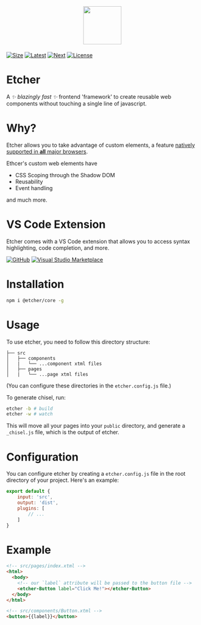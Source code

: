 <div align="center" style="margin-bottom: 20px">
  <img src="https://etcherjs.vercel.app/assets/etcher.png" width="100"/>
</div>

[size-img]: https://img.shields.io/bundlephobia/minzip/@etcher/core?color=d34ebb&style=for-the-badge
[latest-img]: https://img.shields.io/npm/v/@etcher/core/latest?color=d34ebb&label=latest&style=for-the-badge
[next-img]: https://img.shields.io/npm/v/@etcher/core/next?color=d34ebb&label=next&style=for-the-badge
[license-img]: https://img.shields.io/npm/l/@etcher/core?color=d34ebb&style=for-the-badge

[![Size][size-img]](https://bundlephobia.com/result?p=@etcher/core)
[![Latest][latest-img]](https://www.npmjs.com/package/@etcher/core)
[![Next][next-img]](https://www.npmjs.com/package/@etcher/core)
[![License][license-img]](https://github.com/etcherjs/etcher/tree/main/packages/core/LICENSE.md)

# Etcher
A *✨ blazingly fast ✨* frontend 'framework' to create reusable web components without touching a single line of javascript.

# Why?
Etcher allows you to take advantage of custom elements, a feature [natively supported in **all** major browsers](https://developer.mozilla.org/en-US/docs/Web/API/Window/customElements#browser_compatibility).

Ethcer's custom web elements have
- CSS Scoping through the Shadow DOM
- Reusability
- Event handling

and much more.

# VS Code Extension
Etcher comes with a VS Code extension that allows you to access syntax highlighting, code completion, and more.

[![GitHub](https://img.shields.io/badge/GitHub-d34ebb?style=for-the-badge)](https://github.com/etcherjs/etcher/tree/main/packages/vscode-etcher)
[![Visual Studio Marketplace](https://img.shields.io/badge/Marketplace-d34ebb?style=for-the-badge)](https://marketplace.visualstudio.com/items?itemName=TheCommieAxolotl.etcher-vscode)

# Installation
```bash
npm i @etcher/core -g
```

# Usage
To use etcher, you need to follow this directory structure:
```
├── src
│   ├── components
│   |   └── ...component xtml files
│   ├── pages
│   |   └── ...page xtml files
```

(You can configure these directories in the `etcher.config.js` file.)

To generate chisel, run:
```bash
etcher -b # build
etcher -w # watch
```

This will move all your pages into your `public` directory, and generate a `_chisel.js` file, which is the output of etcher.

# Configuration
You can configure etcher by creating a `etcher.config.js` file in the root directory of your project. Here's an example:
```js
export default {
    input: 'src',
    output: 'dist',
    plugins: [
        // ...
    ]
}
```

# Example
```html
<!-- src/pages/index.xtml -->
<html>
  <body>
    <!-- our `label` attribute will be passed to the button file -->
    <etcher-Button label="Click Me!"></etcher-Button>
  </body>
</html>
```

```html
<!-- src/components/Button.xtml -->
<button>{{label}}</button>
```